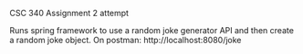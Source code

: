 CSC 340 Assignment 2 attempt

Runs spring framework to use a random joke generator API and then create a random joke object.
On postman:
http://localhost:8080/joke
